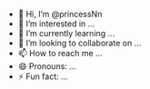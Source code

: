 - 👋 Hi, I’m @princessNn
- 👀 I’m interested in ...
- 🌱 I’m currently learning ...
- 💞️ I’m looking to collaborate on ...
- 📫 How to reach me ...
- 😄 Pronouns: ...
- ⚡ Fun fact: ...

<!---
princessNn/princessNn is a ✨ special ✨ repository because its `README.md` (this file) appears on your GitHub profile.
You can click the Preview link to take a look at your changes.
--->
